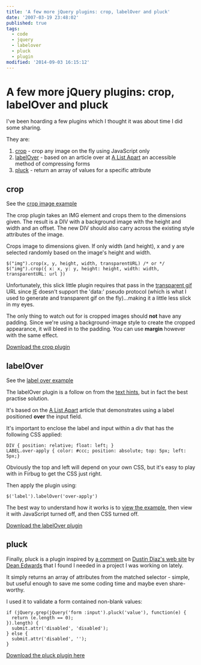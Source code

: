 ```yaml
---
title: 'A few more jQuery plugins: crop, labelOver and pluck'
date: '2007-03-19 23:48:02'
published: true
tags:
  - code
  - jquery
  - labelover
  - pluck
  - plugin
modified: '2014-09-03 16:15:12'
---
```

# A few more jQuery plugins: crop, labelOver and pluck

I've been hoarding a few plugins which I thought it was about time I did some sharing.

They are:

1. [crop](#crop) - crop any image on the fly using JavaScript only
2. [labelOver](#labelOver) - based on an article over at [A List Apart](http://www.alistapart.com/articles/makingcompactformsmoreaccessible) an accessible method of compressing forms
3. [pluck](#pluck) - return an array of values for a specific attribute


<!--more-->

<h2 id="crop">crop</h2>

See the [crop image example](/images/crop_example.html)

The crop plugin takes an IMG element and crops them to the dimensions given.  The result is a DIV with a background image with the height and width and an offset.  The new DIV should also carry across the existing style attributes of the image.

Crops image to dimensions given.  If only width (and height), x and y are selected randomly based on the image's height and width.

<pre><code>$("img").crop(x, y, height, width, transparentURL) /* or */
$("img").crop({ x: x, y: y, height: height, width: width, transparentURL: url })</code></pre>

Unfortunately, this slick little plugin requires that pass in the [transparent gif](/images/transparent.gif) URL since <abbr title="Internet Explorer">IE</abbr> doesn't support the 'data:' pseudo protocol (which is what I used to generate and transparent gif on the fly)...making it a little less slick in my eyes.

The only thing to watch out for is cropped images should **not** have any padding.  Since we're using a background-image style to create the cropped appearance, it will bleed in to the padding.  You can use **margin** however with the same effect.

[Download the crop plugin](/images/crop.js)

<h2 id="labelOver">labelOver</h2>

See the [label over example](/images/label_over_example.html)

The labelOver plugin is a follow on from the [text hints](/2007/01/25/jquery-tutorial-text-box-hints/), but in fact the best practise solution.

It's based on the [A List Apart](http://www.alistapart.com/articles/makingcompactformsmoreaccessible) article that demonstrates using a label positioned **over** the input field.

It's important to enclose the label and input within a div that has the following CSS applied:

<pre><code>DIV { position: relative; float: left; }
LABEL.over-apply { color: #ccc; position: absolute; top: 5px; left: 5px;}</code></pre>

Obviously the top and left will depend on your own CSS, but it's easy to play with in Firbug to get the CSS just right.

Then apply the plugin using:

<pre><code>$('label').labelOver('over-apply')</code></pre>

The best way to understand how it works is to [view the example](/images/label_over_example.html), then view it with JavaScript turned off, and then CSS turned off.

[Download the labelOver plugin](/images/label_over.js)

<h2 id="pluck">pluck</h2>

Finally, pluck is a plugin inspired by [a comment](http://www.dustindiaz.com/javascript-chaining/#comment-23455) on [Dustin Diaz's web site](http://dustindiaz.com) by [Dean Edwards](http://dean.edwards.name) that I found I needed in a project I was working on lately.

It simply returns an array of attributes from the matched selector - simple, but useful enough to save me some coding time and maybe even share-worthy.

I used it to validate a form contained non-blank values:

<pre><code>if (jQuery.grep(jQuery('form :input').pluck('value'), function(e) {
  return (e.length == 0);
}).length) {
  submit.attr('disabled', 'disabled');
} else {
  submit.attr('disabled', '');
}</code></pre>

[Download the pluck plugin here](/images/pluck.js)
